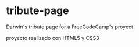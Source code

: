 # tribute-page
Darwin´s tribute page for a FreeCodeCamp's proyect

proyecto realizado con HTML5 y CSS3
